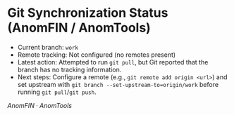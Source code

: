 # Git Synchronization Status (AnomFIN / AnomTools)

- Current branch: `work`
- Remote tracking: Not configured (no remotes present)
- Latest action: Attempted to run `git pull`, but Git reported that the branch has no tracking information.
- Next steps: Configure a remote (e.g., `git remote add origin <url>`) and set upstream with `git branch --set-upstream-to=origin/work` before running `git pull`/`git push`.

_AnomFIN · AnomTools_
